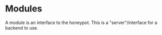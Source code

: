 # Modules
A module is an interface to the honeypot. This is a "server"/interface for a backend to use.